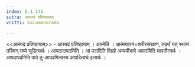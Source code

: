 ```yaml
---
index: 6.1.146
sutra: आस्पदं प्रतिष्ठायाम्‌
vritti: balamanorama

---
```

<<आस्पदं प्रतिष्ठायाम्>> - आस्पदं प्रतिष्ठायाम् । आत्मेति । आत्मयापनं=शरीरसंरक्षणं, तदर्थं यत् स्थानं तस्मिन् गम्ये सुडित्यर्थः । आपदादापदमिति । आ पदादिति विग्रहे अव्ययीभावे आपदमिति भावतीत्यर्थः ।आपदापद॑मिति पाठे तु-आपदमित्यस्य आपदित्यर्थ इत्यर्थः । 